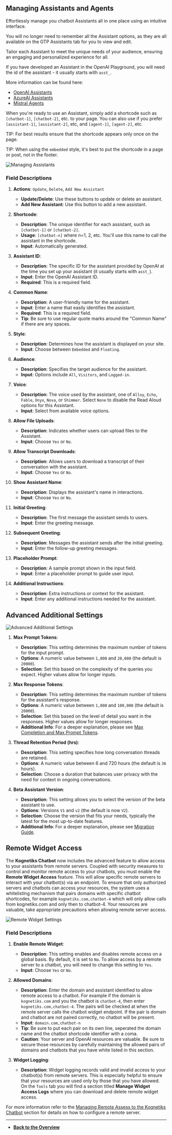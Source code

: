 ## Managing Assistants and Agents

Effortlessly manage you chatbot Assistants all in one place using an intuitive interface.

You will no longer need to remember all the Assistant options, as they are all available on the GTP Assistants tab for you to view and edit.

Tailor each Assistant to meet the unique needs of your audience, ensuring an engaging and personalized experience for all.

If you have developed an Assistant in the OpenAI Playground, you will need the id of the assistant - it usually starts with ```asst_```.

More information can be found here:

   - [OpenAI Assistants](https://platform.openai.com/playground?mode=assistant)
   - [AzureAI Assistants](https://learn.microsoft.com/en-us/azure/ai-services/openai/how-to/assistant)
   - [Mistral Agents](https://docs.mistral.ai/capabilities/agents/)

When you're ready to use an Assistant, simply add a shortcode such as ```[chatbot-1]```, ```[chatbot-2]```, etc. to your page.  You can also use if you prefer ```[assistant-1]```, ```[assistant-2]```, etc, and ```[agent-1]```, ```[agent-2]```, etc.

TIP: For best results ensure that the shortcode appears only once on the page.

TIP: When using the ```embedded``` style, it's best to put the shortcode in a page or post, not in the footer.

![Managing Assistants](managing-assistants.png)

### Field Descriptions

1. **Actions**: `Update`, `Delete`, `Add New Assistant`
   - **Update/Delete**: Use these buttons to update or delete an assistant.
   - **Add New Assistant**: Use this button to add a new assistant.

2. **Shortcode**:
   - **Description**: The unique identifier for each assistant, such as ```[chatbot-1]``` or ```[chatbot-2]```.
   - **Usage**: ```[chatbot-n]``` where n=1, 2, etc. You'll use this name to call the assistant in the shortcode.
   - **Input**: Automatically generated.

3. **Assistant ID**:
   - **Description**: The specific ID for the assistant provided by OpenAI at the time you set up your assistant (it usually starts with ```asst_```).
   - **Input**: Enter the OpenAI Assistant ID.
   - **Required**: This is a required field.

4. **Common Name**:
   - **Description**: A user-friendly name for the assistant.
   - **Input**: Enter a name that easily identifies the assistant.
   - **Required**: This is a required field.
   - **Tip**: Be sure to use regular quote marks around the "Common Name" if there are any spaces.

5. **Style**:
   - **Description**: Determines how the assistant is displayed on your site.
   - **Input**: Choose between ```Embedded``` and ```Floating```.

6. **Audience**:
   - **Description**: Specifies the target audience for the assistant.
   - **Input**: Options include ```All```, ```Visitors```, and ```Logged-in```.

7. **Voice**:
   - **Description**: The voice used by the assistant, one of ```Alloy```, ```Echo```, ```Fable```, ```Onyx```, ```Nova```, or ```Shimmer```.  Select ```None``` to disable the Read Aloud options for this Assistant.
   - **Input**: Select from available voice options.

8. **Allow File Uploads**:
   - **Description**: Indicates whether users can upload files to the Assistant.
   - **Input**: Choose ```Yes``` or ```No```.

9. **Allow Transcript Downloads**:
   - **Description**: Allows users to download a transcript of their conversation with the assistant.
   - **Input**: Choose ```Yes``` or ```No```.

10. **Show Assistant Name**:
    - **Description**: Displays the assistant's name in interactions.
    - **Input**: Choose `Yes` or `No`.

11. **Initial Greeting**:
    - **Description**: The first message the assistant sends to users.
    - **Input**: Enter the greeting message.

12. **Subsequent Greeting**:
    - **Description**: Messages the assistant sends after the initial greeting.
    - **Input**: Enter the follow-up greeting messages.

13. **Placeholder Prompt**:
    - **Description**: A sample prompt shown in the input field.
    - **Input**: Enter a placeholder prompt to guide user input.

14. **Additional Instructions**:
    - **Description**: Extra instructions or context for the assistant.
    - **Input**: Enter any additional instructions needed for the assistant.

## Advanced Additional Settings

![Advanced Additional Settings](advanced-additional-settings.png)

1. **Max Prompt Tokens**:
   - **Description**: This setting determines the maximum number of tokens for the input prompt.
   - **Options**: A numeric value between `1,000` and `20,000` (the default is `20000`).
   - **Selection**: Set this based on the complexity of the queries you expect. Higher values allow for longer inputs.

2. **Max Response Tokens**:
   - **Description**: This setting determines the maximum number of tokens for the assistant's response.
   - **Options**: A numeric value between `1,000` and `100,000` (the default is `20000`).
   - **Selection**: Set this based on the level of detail you want in the responses. Higher values allow for longer responses.
   - **Additional Info**: For a deeper explanation, please see [Max Completion and Max Prompt Tokens](https://platform.openai.com/docs/assistants/deep-dive/max-completion-and-max-prompt-tokens).

3. **Thread Retention Period (hrs)**:
    - **Description**: This setting specifies how long conversation threads are retained.
    - **Options**: A numeric value between 6 and 720 hours (the default is `36` hours).
    - **Selection**: Choose a duration that balances user privacy with the need for context in ongoing conversations.

4. **Beta Assistant Version**:
    - **Description**: This setting allows you to select the version of the beta assistant to use.
    - **Options**: Versions `V1` and `v2` (the default is now `V2`).
    - **Selection**: Choose the version that fits your needs, typically the latest for the most up-to-date features.
    - **Additional Info**: For a deeper explanation, please see [Migration Guide](https://platform.openai.com/docs/assistants/migration/agents).

## Remote Widget Access

The **Kognetiks Chatbot** now includes the advanced feature to allow access to your assistants from remote servers.  Coupled with security measures to control and monitor remote access to your chatbots, you must enable the **Remote Widget Access** feature.  This will allow specific remote servers to interact with your chatbot(s) via an endpoint. To ensure that only authorized servers and chatbots can access your resources, the system uses a whitelisting mechanism that pairs domains with specific chatbot shortcodes, for example ```kognetiks.com,chatbot-4``` which will only allow calls from kognetiks.com and only then to chatbot-4.  Your resources are valuable, take appropriate precautions when allowing remote server access.

![Remote Widget Settings](remote-widget-settings.png)

### Field Descriptions

1. **Enable Remote Widget**:
   - **Description**: This setting enables and disables remote access on a global basis.  By default, it is set to ```No```.  To allow access by a remote server to a chatbot, you will need to change this setting to ```Yes```.
   - **Input**: Choose ```Yes``` or ```No```.

2. **Allowed Domains**:
    - **Description**: Enter the domain and assistant identified to allow remote access to a chatbot.  For example if the domain is ```kognetiks.com``` and you the chatbot is ```chatbot-4```, then enter ```kognetiks.com,chatbot-4```.  The pairs will be checked at when the remote server calls the chatbot widget endpoint.  If the pair is domain and chatbot are not paired correctly, no chatbot will be present.
    - **Input**: ```domain.com,chatbot-n```
    - **Tip**: Be sure to put each pair on its own line, seperated the domain name and the chatbot shortcode identifier with a coma.
    - **Caution**: Your server and OpenAI resources are valuable.  Be sure to secure those resources by carefully maintaining the allowed pairs of domains and chatbots that you have white listed in this section.

3. **Widget Logging**:
    - **Description**: Widget logging records valid and invalid access to your chatbot(s) from remote servers.  This is especially helpful to ensure that your resources are used only by those that you have allowed.  On the ```Tools``` tab you will find a section titled **Manage Widget Access Logs** where you can download and delete remote widget access.

For more information refer to the [Managing Remote Assess to the Kognetiks Chatbot](remote-widget-settings.md) section for details on how to configure a remote server.
   
---

- **[Back to the Overview](/overview.md)**
